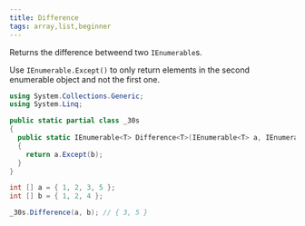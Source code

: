 ```yaml
---
title: Difference
tags: array,list,beginner
---
```


Returns the difference betweend two `IEnumerable`s.

Use `IEnumerable.Except()` to only return elements in the second enumerable object and not the first one.

```csharp
using System.Collections.Generic;
using System.Linq;

public static partial class _30s 
{
  public static IEnumerable<T> Difference<T>(IEnumerable<T> a, IEnumerable<T> b) 
  {
    return a.Except(b);
  }
}
```

```csharp
int [] a = { 1, 2, 3, 5 };
int [] b = { 1, 2, 4 };

_30s.Difference(a, b); // { 3, 5 }
```
